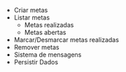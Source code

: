 - Criar metas
- Listar metas
    - Metas realizadas
    - Metas abertas
- Marcar/Desmarcar metas realizadas
- Remover metas
- Sistema de mensagens
- Persistir Dados
